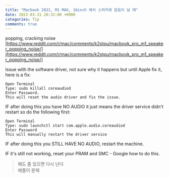 ```yaml
---
title: "Macbook 2021, M1 MAX, 16inch 에서 스피커에 잡음이 날 때"
date: 2022-03-31 20:32:00 +0900
categories: Tip
comments: true
---
```

popping, cracking noise  
[https://www.reddit.com/r/mac/comments/k2stpu/macbook_pro_m1_speaker_popping_noise/](https://www.reddit.com/r/mac/comments/k2stpu/macbook_pro_m1_speaker_popping_noise/)

Issue with the software driver, not sure why it happens but until Apple fix it, here is a fix:

    Open Terminal
    Type: sudo killall coreaudiod
    Enter Password.
    This will reset the audio driver and fix the issue.


IF after doing this you have NO AUDIO it just means the driver service didn't restart so do the following first:

    Open Terminal
    Type: sudo launchctl start com.apple.audio.coreaudiod
    Enter Password
    This will manually restart the driver service


IF after doing this you STILL HAVE NO AUDIO, restart the machine.

IF it's still not working, reset your PRAM and SMC - Google how to do this.

> 해도 좀 있으면 다시 난다  
> 애플이 문제